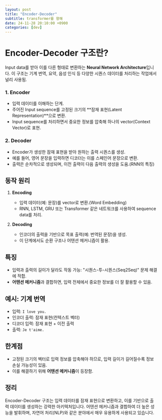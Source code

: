 ```yaml
---
layout: post
title: "Encoder-Decoder"
subtitle: transformer를 향해
date: 24-11-28 20:10:00 +0900
categories: [dev]
---
```


# Encoder-Decoder 구조란?

Input data를 받아 이를 다른 형태로 변환하는 **Neural Network Architecture**입니다. 이 구조는 기계 번역, 요약, 음성 인식 등 다양한 시퀀스 데이터를 처리하는 작업에서 널리 사용됨.  

### 1. Encoder
- 입력 데이터를 이해하는 단계.
- 주어진 Input sequence를 고정된 크기의 **잠재 표현(Latent Representation)**으로 변환.
- Input sequence를 처리하면서 중요한 정보를 압축해 하나의 vector(Context Vector)로 표현.

### 2. Decoder
- Encoder가 생성한 잠재 표현을 받아 원하는 출력 시퀀스를 생성.
- 예를 들어, 영어 문장을 입력하면 디코더는 이를 스페인어 문장으로 변환.
- 출력은 순차적으로 생성되며, 이전 출력이 다음 출력의 생성을 도움.(RNN의 특징)

## 동작 원리

1. **Encoding**
   - 입력 데이터(예: 문장)를 vector로 변환.(Word Embedding)
   - RNN, LSTM, GRU 또는 Transformer 같은 네트워크를 사용하여 sequence data를 처리.

2. **Decoding**
   - 인코더의 출력을 기반으로 목표 출력(예: 번역된 문장)을 생성.
   - 이 단계에서도 순환 구조나 어텐션 메커니즘이 활용.

## 특징
- 입력과 출력의 길이가 달라도 작동 가능: "시퀀스-투-시퀀스(Seq2Seq)" 문제 해결에 적합.
- **어텐션 메커니즘**과 결합하면, 입력 전체에서 중요한 정보를 더 잘 활용할 수 있음.

## 예시: 기계 번역
- 입력: `I love you.`
- 인코더 출력: 잠재 표현(컨텍스트 벡터)
- 디코더 입력: 잠재 표현 + 이전 출력
- 출력: `Je t'aime.`

## 한계점
- 고정된 크기의 벡터로 입력 정보를 압축해야 하므로, 입력 길이가 길어질수록 정보 손실 가능성이 있음.
- 이를 해결하기 위해 **어텐션 메커니즘**이 등장함.

## 정리
Encoder-Decoder 구조는 입력 데이터를 잠재 표현으로 변환하고, 이를 기반으로 출력 데이터를 생성하는 강력한 아키텍처입니다. 어텐션 메커니즘과 결합하여 더 높은 성능을 발휘하며, 자연어 처리(NLP)와 같은 분야에서 매우 유용하게 사용되고 있습니다.
